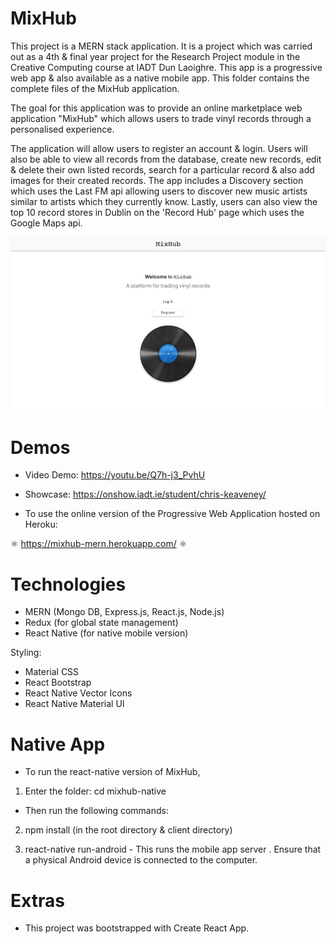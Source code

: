 # MixHub

This project is a MERN stack application. It is a project which was carried out as a 4th & final year project for the Research Project module in the Creative Computing course at IADT Dun Laoighre. This app is a progressive web app & also available as a native mobile app. This folder contains the complete files of the MixHub application.

The goal for this application was to provide an online marketplace web application "MixHub" which allows users to trade vinyl records through a personalised experience.

The application will allow users to register an account & login. Users will also be able to view all records from the database, create new records, edit & delete their own listed records, search for a particular record & also add images for their created records. The app includes a Discovery section which uses the Last FM api allowing users to discover new music artists similar to artists which they currently know. Lastly, users can also view the top 10 record stores in Dublin on the 'Record Hub' page which uses the Google Maps api.

![](images/1.png)

# Demos

- Video Demo: https://youtu.be/Q7h-j3_PvhU

- Showcase: https://onshow.iadt.ie/student/chris-keaveney/

- To use the online version of the Progressive Web Application hosted on Heroku: 

⚛️ https://mixhub-mern.herokuapp.com/ ⚛️

# Technologies

- MERN (Mongo DB, Express.js, React.js, Node.js)
- Redux (for global state management)
- React Native (for native mobile version)

Styling:
- Material CSS
- React Bootstrap
- React Native Vector Icons
- React Native Material UI

# Native App

- To run the react-native version of MixHub,

1. Enter the folder: cd mixhub-native

- Then run the following commands:

2. npm install (in the root directory & client directory)

3. react-native run-android - This runs the mobile app server . Ensure that a physical Android device is connected to the computer.

# Extras

- This project was bootstrapped with Create React App.

